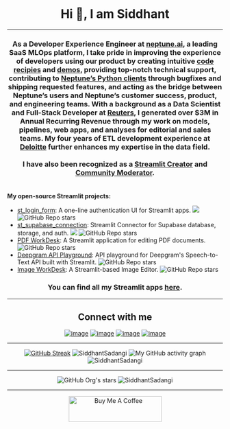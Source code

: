 <h1 align="center">Hi 👋, I am Siddhant</h1>

<hr/>

<h3 align="center">
  As a Developer Experience Engineer at <a href="https://www.neptune.ai">neptune.ai</a>, a leading SaaS MLOps platform, I take pride in improving the experience of developers using our product by creating intuitive <a href="https://github.com/neptune-ai/examples">code recipies</a> and <a href="https://www.youtube.com/watch?v=8Z0fSCIPIzY&list=PLzpzdz-hobreBTmZwnn3orHOgUQDuDiIt">demos</a>, providing top-notch technical support, contributing to <a href="https://github.com/neptune-ai">Neptune’s Python clients</a> through bugfixes and shipping requested features, and acting as the bridge between Neptune’s users and Neptune’s customer success, product, and engineering teams. With a background as a Data Scientist and Full-Stack Developer at <a href="https://www.reuters.com">Reuters</a>, I generated over $3M in Annual Recurring Revenue through my work on models, pipelines, web apps, and analyses for editorial and sales teams. My four years of ETL development experience at <a href="https://www2.deloitte.com/in/en.html">Deloitte</a> further enhances my expertise in the data field.
<br><br>
  I have also been recognized as a <a href="https://www.linkedin.com/posts/streamlit_siddhantsadangi-activity-7225215716130443265-hZhb">Streamlit Creator</a> and <a href="https://discuss.streamlit.io/g/community-moderators">Community Moderator</a>.
<br><br>
</h3>
<b>My open-source Streamlit projects:</b>
  <ul> 
    <li> <a href="https://github.com/SiddhantSadangi/st_login_form">st_login_form</a>: A one-line authentication UI for Streamlit apps. <a href="https://pepy.tech/project/st-login-form"><img src="https://static.pepy.tech/personalized-badge/st-login-form?period=total&units=international_system&left_text=Downloads&left_color=Gray"></a> <img alt="GitHub Repo stars" src="https://img.shields.io/github/stars/SiddhantSadangi/st_login_form?style=flat"> </li>
    <li> <a href="https://github.com/SiddhantSadangi/st_supabase_connection">st_supabase_connection</a>: Streamlit Connector for Supabase database, storage, and auth. <a href="https://pepy.tech/project/st-supabase-connection"><img src="https://static.pepy.tech/personalized-badge/st-supabase-connection?period=total&units=international_system&left_text=Downloads&left_color=Gray"></a> <img alt="GitHub Repo stars" src="https://img.shields.io/github/stars/SiddhantSadangi/st_supabase_connection?style=flat"> </li>
    <li> <a href="https://github.com/SiddhantSadangi/pdf-workdesk">PDF WorkDesk</a>: A Streamlit application for editing PDF documents. <img alt="GitHub Repo stars" src="https://img.shields.io/github/stars/SiddhantSadangi/pdf-workdesk?style=flat"> </li>
    <li> <a href="https://github.com/SiddhantSadangi/st_deepgram_playground">Deepgram API Playground</a>: API playground for Deepgram's Speech-to-Text API built with Streamlit. <img alt="GitHub Repo stars" src="https://img.shields.io/github/stars/SiddhantSadangi/st_deepgram_playground?style=flat"> </li>
    <li> <a href="https://github.com/SiddhantSadangi/ImageWorkdesk"> Image WorkDesk</a>: A Streamlit-based Image Editor. <img alt="GitHub Repo stars" src="https://img.shields.io/github/stars/SiddhantSadangi/ImageWorkdesk?style=flat"> </li>
  </ul>

<h3 align="center"> You can find all my Streamlit apps <a href="https://share.streamlit.io/user/siddhantsadangi">here</a>.</h3>

<hr/>


<h2 align="center">Connect with me</h2>
<div align="center">

  [![image](https://img.shields.io/badge/LinkedIn-0A66C2?style=for-the-badge&logo=linkedin&logoColor=white)](https://www.linkedin.com/in/siddhantsadangi)
  [![image](https://img.shields.io/badge/X-000000?style=for-the-badge&logo=X&logoColor=white)](https://x.com/SiddhantSadangi)
  [![image](https://img.shields.io/badge/Gmail-EA4335?style=for-the-badge&logo=gmail&logoColor=white)](mailto:siddhant.sadangi@gmail.com)
  [![image](https://img.shields.io/badge/Youtube-EA4335?style=for-the-badge&logo=youtube&logoColor=white)](https://www.youtube.com/playlist?list=PLzpzdz-hobreBTmZwnn3orHOgUQDuDiIt)

</div>
<hr/>

<p align="center">
  <a href="https://git.io/streak-stats"><img src="https://streak-stats.demolab.com?user=SiddhantSadangi&theme=github-dark" alt="GitHub Streak" /></a>
  <img src="https://github-readme-stats-sigma-five.vercel.app/api?username=siddhantsadangi&theme=dark&show_icons=true&include_all_commits=true" alt="SiddhantSadangi"/>
  <img src="https://github-readme-activity-graph.vercel.app/graph?username=SiddhantSadangi&&theme=github-compact" alt="My GitHub activity graph"/>
  <img src="https://github-profile-trophy.vercel.app/?username=siddhantsadangi&theme=algolia&column=-1" alt="SiddhantSadangi" /></a> </p>
</p>

<hr/>

<p align="center">
  <img alt="GitHub Org's stars" src="https://img.shields.io/github/stars/SiddhantSadangi?style=for-the-badge">
  <img src="https://komarev.com/ghpvc/?username=siddhantsadangi&label=Profile%20views&style=for-the-badge" alt="SiddhantSadangi"/>
</p>
<hr/>

<p align="center">
  <a href="https://www.buymeacoffee.com/siddhantsadangi" target="_blank"><img src="https://cdn.buymeacoffee.com/buttons/v2/default-yellow.png" alt="Buy Me A Coffee" style="height: 60px !important;width: 217px !important;"></a>
</p>
